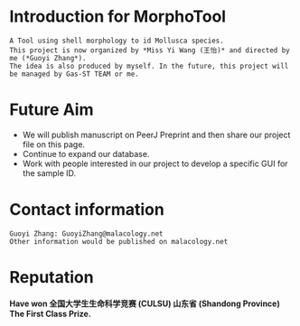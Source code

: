 # Introduction for MorphoTool
    A Tool using shell morphology to id Mollusca species.
    This project is now organized by *Miss Yi Wang (王怡)* and directed by me (*Guoyi Zhang*).
    The idea is also produced by myself. In the future, this project will be managed by Gas-ST TEAM or me.
# Future Aim
   - We will publish manuscript on PeerJ Preprint and then share our project file on this page.
   - Continue to expand our database.
   - Work with people interested in our project to develop a specific GUI for the sample ID.
# Contact information
    Guoyi Zhang: GuoyiZhang@malacology.net
    Other information would be published on malacology.net
# Reputation
   **Have won 全国大学生生命科学竞赛 (CULSU) 山东省 (Shandong Province) The First Class Prize.**
